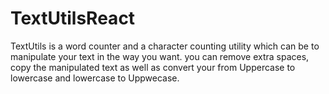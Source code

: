 # TextUtilsReact
TextUtils is a word counter and a character counting utility which can be to manipulate your text in the way you want. you can remove extra spaces, copy the manipulated text as well as convert your from Uppercase to lowercase and lowercase to Uppwecase. 
